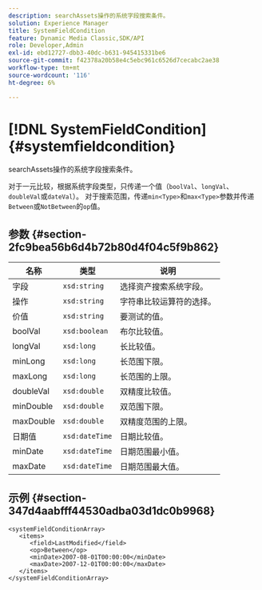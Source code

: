 ```yaml
---
description: searchAssets操作的系统字段搜索条件。
solution: Experience Manager
title: SystemFieldCondition
feature: Dynamic Media Classic,SDK/API
role: Developer,Admin
exl-id: ebd12727-dbb3-40dc-b631-945415331be6
source-git-commit: f42378a20b58e4c5ebc961c6526d7cecabc2ae38
workflow-type: tm+mt
source-wordcount: '116'
ht-degree: 6%

---
```


# [!DNL SystemFieldCondition]{#systemfieldcondition}

searchAssets操作的系统字段搜索条件。

对于一元比较，根据系统字段类型，只传递一个值（`boolVal`、`longVal`、`doubleVal`或`dateVal`）。 对于搜索范围，传递`min<Type>`和`max<Type>`参数并传递`Between`或`NotBetween`的`op`值。

## 参数 {#section-2fc9bea56b6d4b72b80d4f04c5f9b862}

| 名称 | 类型 | 说明 |
|---|---|---|
| 字段 | `xsd:string` | 选择资产搜索系统字段。 |
| 操作 | `xsd:string` | 字符串比较运算符的选择。 |
| 价值 | `xsd:string` | 要测试的值。 |
| boolVal | `xsd:boolean` | 布尔比较值。 |
| longVal | `xsd:long` | 长比较值。 |
| minLong | `xsd:long` | 长范围下限。 |
| maxLong | `xsd:long` | 长范围的上限。 |
| doubleVal | `xsd:double` | 双精度比较值。 |
| minDouble | `xsd:double` | 双范围下限。 |
| maxDouble | `xsd:double` | 双精度范围的上限。 |
| 日期值 | `xsd:dateTime` | 日期比较值。 |
| minDate | `xsd:dateTime` | 日期范围最小值。 |
| maxDate | `xsd:dateTime` | 日期范围最大值。 |

## 示例 {#section-347d4aabfff44530adba03d1dc0b9968}

```
<systemFieldConditionArray>
   <items>
      <field>LastModified</field>
      <op>Between</op>
      <minDate>2007-08-01T00:00:00</minDate>
      <maxDate>2007-12-01T00:00:00</maxDate>
   </items>
</systemFieldConditionArray>
```
